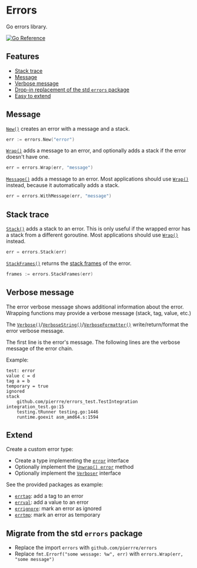 # Errors

Go errors library.

[![Go Reference](https://pkg.go.dev/badge/github.com/pierrre/errors.svg)](https://pkg.go.dev/github.com/pierrre/errors)

## Features

- [Stack trace](#stack-trace)
- [Message](#message)
- [Verbose message](#verbose-message)
- [Drop-in replacement of the std `errors` package](#migrate-from-the-std-errors-package)
- [Easy to extend](#extend)

## Message

[`New()`](https://pkg.go.dev/github.com/pierrre/errors#New) creates an error with a message and a stack.

```go
err := errors.New("error")
```

[`Wrap()`](https://pkg.go.dev/github.com/pierrre/errors#Wrap) adds a message to an error, and optionally adds a stack if the error doesn't have one.

```go
err = errors.Wrap(err, "message")
```

[`Message()`](https://pkg.go.dev/github.com/pierrre/errors#Message) adds a message to an error. Most applications should use [`Wrap()`](https://pkg.go.dev/github.com/pierrre/errors#Wrap) instead, because it automatically adds a stack.

```go
err = errors.WithMessage(err, "message")
```

## Stack trace

[`Stack()`](https://pkg.go.dev/github.com/pierrre/errors#Stack) adds a stack to an error. This is only useful if the wrapped error has a stack from a different goroutine. Most applications should use [`Wrap()`](https://pkg.go.dev/github.com/pierrre/errors#Wrap) instead.

```go
err = errors.Stack(err)
```

[`StackFrames()`](https://pkg.go.dev/github.com/pierrre/errors#StackFrames) returns the [stack frames](https://pkg.go.dev/runtime#Frames) of the error.

```go
frames := errors.StackFrames(err)
```

## Verbose message

The error verbose message shows additional information about the error.
Wrapping functions may provide a verbose message (stack, tag, value, etc.)

The [`Verbose()`](https://pkg.go.dev/github.com/pierrre/errors#Verbose)/[`VerboseString()`](https://pkg.go.dev/github.com/pierrre/errors#VerboseString)/[`VerboseFormatter()`](https://pkg.go.dev/github.com/pierrre/errors#VerboseFormatter) write/return/format the error verbose message.

The first line is the error's message.
The following lines are the verbose message of the error chain.

Example:

```text
test: error
value c = d
tag a = b
temporary = true
ignored
stack
    github.com/pierrre/errors_test.TestIntegration integration_test.go:15
    testing.tRunner testing.go:1446
    runtime.goexit asm_amd64.s:1594
```

## Extend

Create a custom error type:

- Create a type implementing the [`error`](https://pkg.go.dev/builtin#error) interface
- Optionally implement the [`Unwrap() error`](https://pkg.go.dev/errors#Unwrap) method
- Optionally implement the [`Verboser`](https://pkg.go.dev/github.com/pierrre/errors#Verboser) interface

See the provided packages as example:

- [`errtag`](https://pkg.go.dev/github.com/pierrre/errors/errtag): add a tag to an error
- [`errval`](https://pkg.go.dev/github.com/pierrre/errors/errval): add a value to an error
- [`errignore`](https://pkg.go.dev/github.com/pierrre/errors/errignore): mark an error as ignored
- [`errtmp`](https://pkg.go.dev/github.com/pierrre/errors/errtmp): mark an error as temporary

## Migrate from the std `errors` package

- Replace the import `errors` with `github.com/pierrre/errors`
- Replace `fmt.Errorf("some wessage: %w", err)` with `errors.Wrap(err, "some message")`
